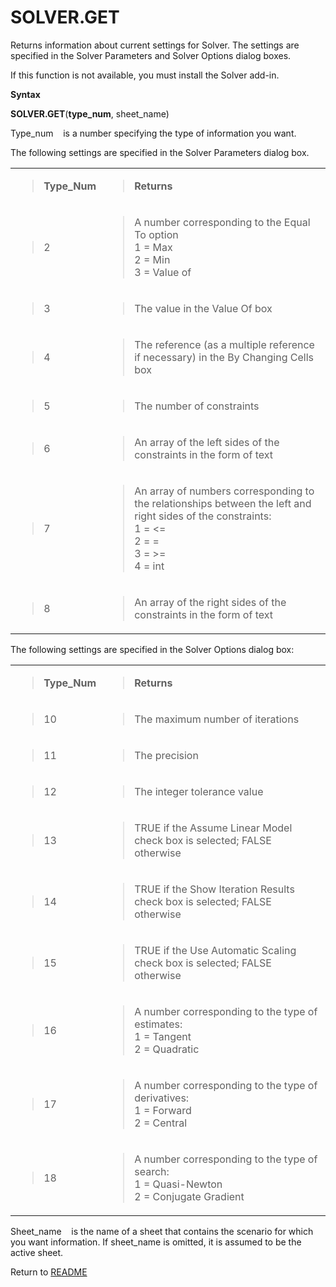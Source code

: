 # SOLVER.GET

Returns information about current settings for Solver. The settings are
specified in the Solver Parameters and Solver Options dialog boxes.

If this function is not available, you must install the Solver add-in.

**Syntax**

**SOLVER.GET**(**type\_num**, sheet\_name)

Type\_num&nbsp;&nbsp;&nbsp;&nbsp;is a number specifying the type of
information you want.

The following settings are specified in the Solver Parameters dialog
box.

<table>
<tbody>
<tr class="odd">
<td><blockquote>
<p><strong>Type_Num</strong></p>
</blockquote></td>
<td><blockquote>
<p><strong>Returns</strong></p>
</blockquote></td>
</tr>
<tr class="even">
<td><blockquote>
<p>2</p>
</blockquote></td>
<td><blockquote>
<p>A number corresponding to the Equal To option<br />
1 = Max<br />
2 = Min<br />
3 = Value of</p>
</blockquote></td>
</tr>
<tr class="odd">
<td><blockquote>
<p>3</p>
</blockquote></td>
<td><blockquote>
<p>The value in the Value Of box</p>
</blockquote></td>
</tr>
<tr class="even">
<td><blockquote>
<p>4</p>
</blockquote></td>
<td><blockquote>
<p>The reference (as a multiple reference if necessary) in the By Changing Cells box</p>
</blockquote></td>
</tr>
<tr class="odd">
<td><blockquote>
<p>5</p>
</blockquote></td>
<td><blockquote>
<p>The number of constraints</p>
</blockquote></td>
</tr>
<tr class="even">
<td><blockquote>
<p>6</p>
</blockquote></td>
<td><blockquote>
<p>An array of the left sides of the constraints in the form of text</p>
</blockquote></td>
</tr>
<tr class="odd">
<td><blockquote>
<p>7</p>
</blockquote></td>
<td><blockquote>
<p>An array of numbers corresponding to the relationships between the left and right sides of the constraints:<br />
1 = &lt;=<br />
2 = =<br />
3 = &gt;=<br />
4 = int</p>
</blockquote></td>
</tr>
<tr class="even">
<td><blockquote>
<p>8</p>
</blockquote></td>
<td><blockquote>
<p>An array of the right sides of the constraints in the form of text</p>
</blockquote></td>
</tr>
</tbody>
</table>

The following settings are specified in the Solver Options dialog box:

<table>
<tbody>
<tr class="odd">
<td><blockquote>
<p><strong>Type_Num</strong></p>
</blockquote></td>
<td><blockquote>
<p><strong>Returns</strong></p>
</blockquote></td>
</tr>
<tr class="even">
<td><blockquote>
<p>10</p>
</blockquote></td>
<td><blockquote>
<p>The maximum number of iterations</p>
</blockquote></td>
</tr>
<tr class="odd">
<td><blockquote>
<p>11</p>
</blockquote></td>
<td><blockquote>
<p>The precision</p>
</blockquote></td>
</tr>
<tr class="even">
<td><blockquote>
<p>12</p>
</blockquote></td>
<td><blockquote>
<p>The integer tolerance value</p>
</blockquote></td>
</tr>
<tr class="odd">
<td><blockquote>
<p>13</p>
</blockquote></td>
<td><blockquote>
<p>TRUE if the Assume Linear Model check box is selected; FALSE otherwise</p>
</blockquote></td>
</tr>
<tr class="even">
<td><blockquote>
<p>14</p>
</blockquote></td>
<td><blockquote>
<p>TRUE if the Show Iteration Results check box is selected; FALSE otherwise</p>
</blockquote></td>
</tr>
<tr class="odd">
<td><blockquote>
<p>15</p>
</blockquote></td>
<td><blockquote>
<p>TRUE if the Use Automatic Scaling check box is selected; FALSE otherwise</p>
</blockquote></td>
</tr>
<tr class="even">
<td><blockquote>
<p>16</p>
</blockquote></td>
<td><blockquote>
<p>A number corresponding to the type of estimates:<br />
1 = Tangent<br />
2 = Quadratic</p>
</blockquote></td>
</tr>
<tr class="odd">
<td><blockquote>
<p>17</p>
</blockquote></td>
<td><blockquote>
<p>A number corresponding to the type of derivatives:<br />
1 = Forward<br />
2 = Central</p>
</blockquote></td>
</tr>
<tr class="even">
<td><blockquote>
<p>18</p>
</blockquote></td>
<td><blockquote>
<p>A number corresponding to the type of search:<br />
1 = Quasi-Newton<br />
2 = Conjugate Gradient</p>
</blockquote></td>
</tr>
</tbody>
</table>

Sheet\_name&nbsp;&nbsp;&nbsp;&nbsp;is the name of a sheet that contains
the scenario for which you want information. If sheet\_name is omitted,
it is assumed to be the active sheet.



Return to [README](README.md)

